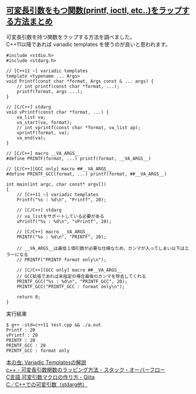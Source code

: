 ## [可変長引数をもつ関数(printf, ioctl, etc..)をラップする方法まとめ](https://qiita.com/koara-local/items/585755faac70c8b37b5b)


可変長引数を持つ関数をラップする方法を調べました。<br>
C++11以降であれば variadic templates を使うのが良いと思われます。<br>

```
#include <stdio.h>
#include <stdarg.h>

// [C++11 ~] variadic templates
template <typename ... Args>
void Printf(const char *format, Args const & ... args) {
    // int printf(const char *format, ...);
    printf(format, args ...);
}

// [C/C++] stdarg
void vPrintf(const char *format, ...) {
    va_list va;
    va_start(va, format);
    // int vprintf(const char *format, va_list ap);
    vprintf(format, va);
    va_end(va);
}

// [C/C++] macro __VA_ARGS__
#define PRINTF(format, ...) printf(format, __VA_ARGS__)

// [C/C++][GCC only] macro ##__VA_ARGS__
#define PRINTF_GCC(format, ...) printf(format, ##__VA_ARGS__)

int main(int argc, char const* argv[])
{
    // [C++11 ~] variadic templates
    Printf("%s : %d\n", "Printf", 20);

    // [C/C++] stdarg
    // va_listをサポートしている必要がある
    vPrintf("%s : %d\n", "vPrintf", 20);

    // [C/C++] macro __VA_ARGS__
    PRINTF("%s : %d\n", "PRINTF", 20);

    // __VA_ARGS__は最低１個引数が必要な仕様なため、カンマが入ってしまい以下はエラーになる
    // PRINTF("PRINTF format only\n");

    // [C/C++][GCC only] macro ##__VA_ARGS__
    // GCC拡張であれば未指定の場合最後のカンマを除去してくれる
    PRINTF_GCC("%s : %d\n", "PRINTF_GCC", 20);
    PRINTF_GCC("PRINTF_GCC : format only\n");

    return 0;
}
```

実行結果<br>

```
$ g++ -std=c++11 test.cpp && ./a.out
Printf : 20
vPrintf : 20
PRINTF : 20
PRINTF_GCC : 20
PRINTF_GCC : format only
```

[本の虫: Variadic Templatesの解説](http://cpplover.blogspot.jp/2010/03/variadic-templates.html)<br>
[c++ - 可変長引数関数のラッピング方法 - スタック・オーバーフロー](http://ja.stackoverflow.com/questions/11487/%E5%8F%AF%E5%A4%89%E9%95%B7%E5%BC%95%E6%95%B0%E9%96%A2%E6%95%B0%E3%81%AE%E3%83%A9%E3%83%83%E3%83%94%E3%83%B3%E3%82%B0%E6%96%B9%E6%B3%95)<br>
[C言語 可変引数マクロの作り方 - Qiita](http://qiita.com/saltheads/items/e1b0ab54d3d6029c9593)<br>
[C／C++での可変引数（stdarg他）](http://www.02.246.ne.jp/~torutk/cxx/tips/varargs.html)<br>
